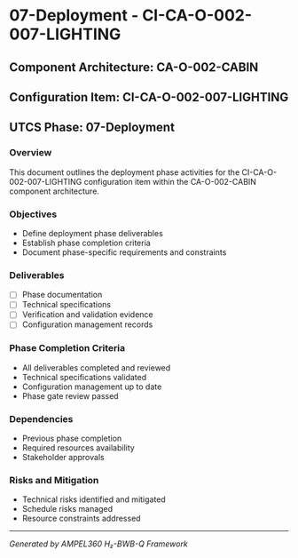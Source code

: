 # 07-Deployment - CI-CA-O-002-007-LIGHTING

## Component Architecture: CA-O-002-CABIN
## Configuration Item: CI-CA-O-002-007-LIGHTING
## UTCS Phase: 07-Deployment

### Overview
This document outlines the deployment phase activities for the CI-CA-O-002-007-LIGHTING configuration item within the CA-O-002-CABIN component architecture.

### Objectives
- Define deployment phase deliverables
- Establish phase completion criteria
- Document phase-specific requirements and constraints

### Deliverables
- [ ] Phase documentation
- [ ] Technical specifications
- [ ] Verification and validation evidence
- [ ] Configuration management records

### Phase Completion Criteria
- All deliverables completed and reviewed
- Technical specifications validated
- Configuration management up to date
- Phase gate review passed

### Dependencies
- Previous phase completion
- Required resources availability
- Stakeholder approvals

### Risks and Mitigation
- Technical risks identified and mitigated
- Schedule risks managed
- Resource constraints addressed

---
*Generated by AMPEL360 H₂-BWB-Q Framework*
